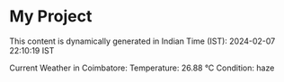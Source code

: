 # My Project

This content is dynamically generated in Indian Time (IST): 2024-02-07 22:10:19 IST


Current Weather in Coimbatore:
Temperature: 26.88 °C
Condition: haze
